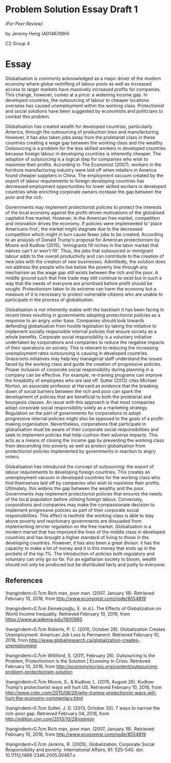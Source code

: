 # Problem Solution Essay Draft 1

*(For Peer Review)*

by Jeremy Heng (A0146789H)

C2 Group 4

# Essay

Globalisation is commonly acknowledged as a major driver of the modern economy
where global reshifting of labour pools as well as increased access to larger
markets have massively increased profits for companies. This change, however,
comes at a price: a widening income gap. In developed countries, the outsourcing
of labour to cheaper locations overseas has caused unemployment within the
working class. Protectionist and social solutions have been suggested by
economists and politicians to combat this problem.

Globalisation has created wealth for developed countries, particularly America,
through the outsourcing of production lines and manufacturing. However, it has
also taken jobs away from the proletariat class in these countries creating a
wage gap between the working class and the wealthy. Outsourcing is a problem for
the less skilled workers in developed countries because foreign labour in
developing countries is inherently cheaper. The adoption of outsourcing is a
logical step for companies who wish to maximise their profits. According to The
Economist (2007), workers in the furniture manufacturing industry were laid off
when retailers in America found cheaper suppliers in China. The employment
vacuum created by the export of labour requirements to foreign developing
countries has decreased employment opportunities for lower skilled workers in
developed countries while enriching corporate owners increase the gap between
the poor and the rich.

Governments may implement protectionist policies to protect the interests of the
local economy against the profit-driven motivations of the globalised capitalist
free market. However, In the American free market, competition and innovation
drives the economy. If policies were implemented to 'place Americans first', the
market might stagnate due to the decreased competition which might in turn cause
fewer jobs to be created. According to an analysis of Donald Trump's proposal
for American protectionism by Moore and Kudlow (2015), 'immigrants fill niches
in the labor market that natives can't or won't fill'. Thus, the jobs that
outsourced or immigrant labour adds to the overall productivity and can
contribute to the creation of new jobs with the creation of new businesses.
Admittedly, the solution does not address the people who live below the poverty
line through any mechanism as the wage gap still exists between the rich and the
poor. A middle ground such that free trade may still continue to exist but in
such a way that the needs of everyone are prioritised before profit should be
sought. Protectionism taken to its extreme can harm the economy but a measure of
it is necessary to protect vulnerable citizens who are unable to participate in
the process of globalisation.

Globalisation is not inherently stable with the backlash it has been facing in
recent times resulting in governments adopting protectionist policies as a
response to an angry voter base. Companies should look towards defending
globalisation from hostile legislation by taking the initiative to implement
socially responsible internal policies that ensure society as a whole benefits.
Corporate social responsibility is a voluntary initiative undertaken by
corporations and companies to reduce the negative impacts of their operations
on society. This is relevant to reducing the increasing unemployment rates
outsourcing is causing in developed countries. Grassroots initiatives may help
key managerial staff understand the issues faced by the working class and
guide the creation of progressive policies. Proper inclusion of corporate social
responsibility during planning in a company can be effective. For example,
re-training programs can improve the hireability of employees who are laid off.
Sutter (2013) cites Michael Norton, an associate professor at Harvard as
evidence that the breaking down of social barriers between the rich and poor
can spark the development of policies that are beneficial to both the
proletariat and bourgeois classes. An issue with this approach is that most
companies adopt corporate social responsibility solely as a marketing strategy.
Regulation on the part of governments for corporations to adopt progressive
internal policies might also be opposed to the goals of a profit-making
organisation. Nevertheless, corporations that participate in globalisation must
be aware of their corporate social responsibilities and seek to implement
policies that help cushion their adverse impacts. This acts as a means of
closing the income gap by preventing the working class from descending into
poverty as well as protect globalisation from protectionist policies implemented
by governments in reaction to angry voters.

Globalisation has introduced the concept of outsourcing: the export of labour
requirements to developing foreign countries. This creates an unemployment
vacuum in developed countries for the working class who find themselves laid off
by companies who wish to maximise their profits. Ultimately, this widens the gap
between the wealthy and the poor. Governments may implement protectionist
policies that ensures the needs of the local population before utilising foreign
labour. Conversely, corporations and companies may make the compassionate
decision to implement progressive policies as part of their corporate social
responsibilities. This effect is twofold: the working class is able to stay
above poverty and reactionary governments are dissuaded from implementing
stricter regulation on the free market. Globalisation is a modern marvel that
has improved the lives of the middle class in developed countries and has
brought a higher standard of living to those in the developing countries.
However, it has also been a great divisor: it has the capacity to make a lot of
money and it is this money that ends up in the pockets of the top 1%. The
introduction of policies both regulatory and voluntary can only go so far. For
an egalitarian society to bloom, wealth should not only be produced but be
distributed fairly and justly to everyone.

## References

\hangindent=0.7cm Rich man, poor man. (2007, January 18). Retrieved February
10, 2016, from http://www.economist.com/node/8554819

\hangindent=0.7cm Ekmekçioğlu, E. (n.d.). The Effects of Globalization on World
Income Inequality. Retrieved February 10, 2016, from https://www.academia.edu/1600985

\hangindent=0.7cm Roberts, P. C. (2010, October 28). Globalization Creates
Unemployment: American Job Loss Is Permanent. Retrieved February 10, 2016, from
http://www.globalresearch.ca/globalization-creates-unemployment

\hangindent=0.7cm Williford, S. (2011, February 26). Outsourcing Is the Problem,
Protectionism Is the Solution | Economy In Crisis. Retrieved February 10, 2016,
from http://economyincrisis.org/content/outsourcing-problem-protectionism-solution

\hangindent=0.7cm Moore, S., & Kudlow, L. (2015, August 26). Kudlow: Trump's
protectionist ways will hurt US. Retrieved February 10, 2016, from
http://www.cnbc.com/2015/08/26/why-trumps-protectionist-ways-will-hurt-the-economy-commentary.html

\hangindent=0.7cm Sutter, J. D. (2013, October 30). 7 ways to narrow the
rich-poor gap. Retrieved February 04, 2016, from http://edition.cnn.com/2013/10/29/opinion

\hangindent=0.7cm Rich man, poor man. (2007, January 18). Retrieved February 10,
2016, from http://www.economist.com/node/8554819

\hangindent=0.7cm Jenkins, R. (2005), Globalization, Corporate Social
Responsibility and poverty. International Affairs, 81: 525–540. doi: 10.1111/j.1468-2346.2005.00467.x
